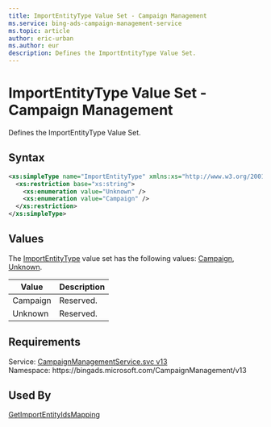 ```yaml
---
title: ImportEntityType Value Set - Campaign Management
ms.service: bing-ads-campaign-management-service
ms.topic: article
author: eric-urban
ms.author: eur
description: Defines the ImportEntityType Value Set.
---
```

# ImportEntityType Value Set - Campaign Management
Defines the ImportEntityType Value Set.

## Syntax
```xml
<xs:simpleType name="ImportEntityType" xmlns:xs="http://www.w3.org/2001/XMLSchema">
  <xs:restriction base="xs:string">
    <xs:enumeration value="Unknown" />
    <xs:enumeration value="Campaign" />
  </xs:restriction>
</xs:simpleType>
```

## <a name="values"></a>Values

The [ImportEntityType](importentitytype.md) value set has the following values: [Campaign](#campaign), [Unknown](#unknown).

|Value|Description|
|-----------|---------------|
|<a name="campaign"></a>Campaign|Reserved.|
|<a name="unknown"></a>Unknown|Reserved.|

## Requirements
Service: [CampaignManagementService.svc v13](https://campaign.api.bingads.microsoft.com/Api/Advertiser/CampaignManagement/v13/CampaignManagementService.svc)  
Namespace: https\://bingads.microsoft.com/CampaignManagement/v13  

## Used By
[GetImportEntityIdsMapping](getimportentityidsmapping.md)  
